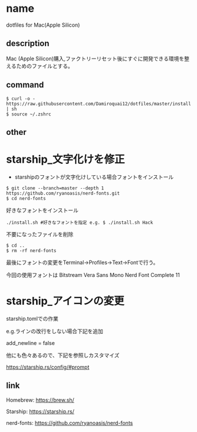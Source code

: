 # name

dotfiles for Mac(Apple Silicon)

## description
Mac (Apple Silicon)購入,ファクトリーリセット後にすぐに開発できる環境を整えるためのファイルとする。

## command

```
$ curl -o - https://raw.githubusercontent.com/Damiroquai12/dotfiles/master/install | sh
$ source ~/.zshrc
```
## other
# starship_文字化けを修正
- starshipのフォントが文字化けしている場合フォントをインストール
```
$ git clone --branch=master --depth 1 https://github.com/ryanoasis/nerd-fonts.git
$ cd nerd-fonts
```
好きなフォントをインストール
```
./install.sh #好きなフォントを指定 e.g. $ ./install.sh Hack
```
不要になったファイルを削除
```
$ cd ..
$ rm -rf nerd-fonts
```
最後にフォントの変更をTerminal->Profiles->Text->Fontで行う。

今回の使用フォントは
Bitstream Vera Sans Mono Nerd Font Complete 11

# starship_アイコンの変更
starship.tomlでの作業

e.g.ラインの改行をしない場合下記を追加

add_newline = false

他にも色々あるので、下記を参照しカスタマイズ

https://starship.rs/config/#prompt

## link
Homebrew: https://brew.sh/

Starship: https://starship.rs/

nerd-fonts: https://github.com/ryanoasis/nerd-fonts

